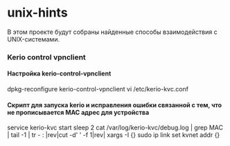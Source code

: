 # unix-hints

В этом проекте будут собраны найденные способы взаимодействия с UNIX-системами.

<h3>Kerio control vpnclient</h3>
<h4>Настройка kerio-control-vpnclient</h4>
dpkg-reconfigure kerio-control-vpnclient 
vi /etc/kerio-kvc.conf

<h4>Скрипт для запуска kerio и исправления ошибки связанной с тем, что не прописывается MAC адрес для устройства</h4>
service kerio-kvc start
sleep 2
cat /var/log/kerio-kvc/debug.log | grep MAC | tail -1 | tr - : |rev|cut -d' '  -f 1|rev| xargs -I {} sudo ip link set kvnet addr {}
